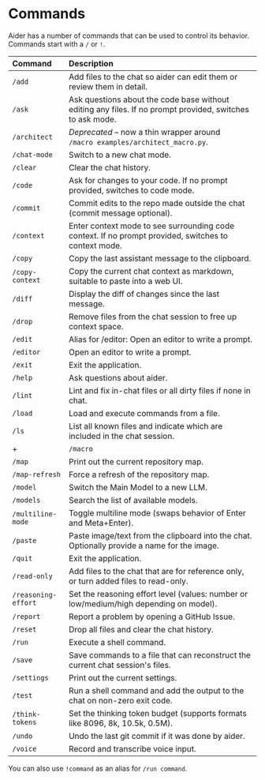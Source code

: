 # Commands

Aider has a number of commands that can be used to control its behavior. Commands start with a `/` or `!`.

|Command|Description|
|:------|:----------|
| `/add`          | Add files to the chat so aider can edit them or review them in detail. |
| `/ask`          | Ask questions about the code base without editing any files. If no prompt provided, switches to ask mode. |
| `/architect`    | *Deprecated* – now a thin wrapper around `/macro examples/architect_macro.py`. |
| `/chat-mode`    | Switch to a new chat mode. |
| `/clear`        | Clear the chat history. |
| `/code`         | Ask for changes to your code. If no prompt provided, switches to code mode. |
| `/commit`       | Commit edits to the repo made outside the chat (commit message optional). |
| `/context`      | Enter context mode to see surrounding code context. If no prompt provided, switches to context mode. |
| `/copy`         | Copy the last assistant message to the clipboard. |
| `/copy-context` | Copy the current chat context as markdown, suitable to paste into a web UI. |
| `/diff`         | Display the diff of changes since the last message. |
| `/drop`         | Remove files from the chat session to free up context space. |
| `/edit`         | Alias for /editor: Open an editor to write a prompt. |
| `/editor`       | Open an editor to write a prompt. |
| `/exit`         | Exit the application. |
| `/help`         | Ask questions about aider. |
| `/lint`         | Lint and fix in-chat files or all dirty files if none in chat. |
| `/load`         | Load and execute commands from a file. |
| `/ls`           | List all known files and indicate which are included in the chat session. |
+| `/macro`        | Run a Python macro file (`/macro script.py k=v …`). |
| `/map`          | Print out the current repository map. |
| `/map-refresh`  | Force a refresh of the repository map. |
| `/model`        | Switch the Main Model to a new LLM. |
| `/models`       | Search the list of available models. |
| `/multiline-mode`| Toggle multiline mode (swaps behavior of Enter and Meta+Enter). |
| `/paste`        | Paste image/text from the clipboard into the chat. Optionally provide a name for the image. |
| `/quit`         | Exit the application. |
| `/read-only`    | Add files to the chat that are for reference only, or turn added files to read-only. |
| `/reasoning-effort`| Set the reasoning effort level (values: number or low/medium/high depending on model). |
| `/report`       | Report a problem by opening a GitHub Issue. |
| `/reset`        | Drop all files and clear the chat history. |
| `/run`          | Execute a shell command. |
| `/save`         | Save commands to a file that can reconstruct the current chat session's files. |
| `/settings`     | Print out the current settings. |
| `/test`         | Run a shell command and add the output to the chat on non-zero exit code. |
| `/think-tokens` | Set the thinking token budget (supports formats like 8096, 8k, 10.5k, 0.5M). |
| `/undo`         | Undo the last git commit if it was done by aider. |
| `/voice`        | Record and transcribe voice input. |

You can also use `!command` as an alias for `/run command`.

